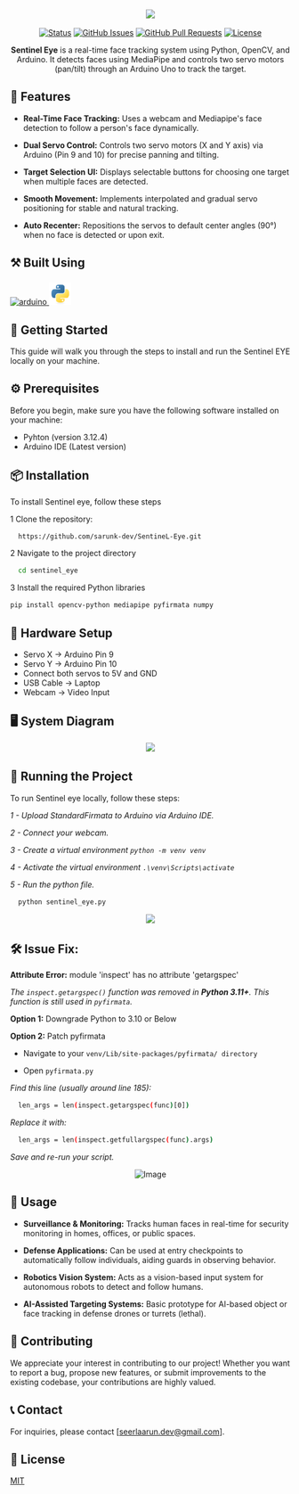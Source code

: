 
<br>

<div id="top">
<p align="center">
  <a href="https://github.com/sarunk-dev/SentineL-Eye" target="_blank" rel="noopener noreferrer">
    <img width = "200" src="https://i.postimg.cc/MHBg5XZC/1-initial-letter-e-for-eye-vision-logo-design-vector.jpg">
  </a>
</p>
</div>

<div align="center">

[![Status](https://img.shields.io/badge/status-active-success.svg)]()
[![GitHub Issues](https://img.shields.io/github/issues/ssrikanthreddy/Alertr.svg)](https://github.com/sarunk-dev/SentineL-Eye/issues)
[![GitHub Pull Requests](https://img.shields.io/github/issues-pr/ssrikanthreddy/Resonex)](https://github.com/sarunk-dev/SentineL-Eye/pulls)
[![License](https://img.shields.io/badge/license-MIT-yellow.svg)](LICENSE.md)

**Sentinel Eye** is a real-time face tracking system using Python, OpenCV, and Arduino. It detects faces using MediaPipe and controls two servo motors (pan/tilt) through an Arduino Uno to track the target.

</div>

## 💫 Features

- **Real-Time Face Tracking:** Uses a webcam and Mediapipe's face detection to follow a person's face dynamically.

- **Dual Servo Control:** Controls two servo motors (X and Y axis) via Arduino (Pin 9 and 10) for precise panning and tilting.

- **Target Selection UI:** Displays selectable buttons for choosing one target when multiple faces are detected.

- **Smooth Movement:** Implements interpolated and gradual servo positioning for stable and natural tracking.

- **Auto Recenter:** Repositions the servos to default center angles (90°) when no face is detected or upon exit.
## ⚒️ Built Using
</p>

<h3 align="left"></h3>
<p align="left"> <a href="https://www.arduino.cc/" target="_blank" rel="noreferrer"> <img src="https://cdn.worldvectorlogo.com/logos/arduino-1.svg" alt="arduino" width="40" height="40"/> </a> <a href="https://www.python.org" target="_blank" rel="noreferrer"> <img src="https://raw.githubusercontent.com/devicons/devicon/master/icons/python/python-original.svg" alt="python" width="40" height="40"/> </a> </p>

## 🚀 Getting Started
This guide will walk you through the steps to install and run the Sentinel EYE locally on your machine.
## ⚙️ Prerequisites

Before you begin, make sure you have the following software installed on your machine:

- Pyhton (version 3.12.4)
- Arduino IDE (Latest version)
## 📦 Installation
To install Sentinel eye, follow these steps

1 Clone the repository:
```bash
  https://github.com/sarunk-dev/SentineL-Eye.git
```
2 Navigate to the project directory
```bash
  cd sentinel_eye
```
3 Install the required Python libraries
```bash
pip install opencv-python mediapipe pyfirmata numpy
```
## 🔧 Hardware Setup

- Servo X → Arduino Pin 9  
- Servo Y → Arduino Pin 10  
- Connect both servos to 5V and GND
- USB Cable → Laptop
- Webcam → Video Input

## 🖥️ System Diagram
<div align="center">

![](https://media-hosting.imagekit.io/98b8ae1a6ae04808/Capture.PNG?Expires=1839000681&Key-Pair-Id=K2ZIVPTIP2VGHC&Signature=Mi~DtI3kkv9vaaLg-kzvnQUGPbnkJwWY1XufwLL5VeC6PMiVHFmizHrGuILvvZFvsKykvK2XU5hRqXGQtO26n4Rzi8yigILLHIr~ih5-KofLezaRNruJXtYNvzIBzyAjrwHbQJYKmiiq5g3BaK~gIH8od4vcoR0pZM3~ewa4-Dm25REg20LoU~3tDgmH9NcuIkyQDi8ol-re8vcKtt9Fp~m45k2znuhv1PdYuGeLQZpYpTXu-fITEzG4rqR6wZxWLevYf0Wa56zsVi0ugl3ZuXlWJ1vQTRWhWPK7ePc~VVB8DpxtbJkULNkXGLS1m8deJ99rr7QAYYcGcCsBgqfg-A__)

</div>

## 🏃 Running the Project

To run Sentinel eye locally, follow these steps:

*1 - Upload StandardFirmata to Arduino via Arduino IDE.*

*2 - Connect your webcam.*

*3 - Create a virtual environment `python -m venv venv`*

*4 - Activate the virtual environment `.\venv\Scripts\activate`*

*5 - Run the python file.*

```bash
  python sentinel_eye.py
```
<div align="center">
  
![](<https://media-hosting.imagekit.io/febff6da324140b2/ezgif-7cc6609cca1031.gif?Expires=1840206310&Key-Pair-Id=K2ZIVPTIP2VGHC&Signature=EPOVPnkRMNXCXmTgnMAspiimbu4PNe9qzB3Dfbx8h0KQYKYfOKIs0Rgicr75x9See40ieD4XWxHJONgLvjsd5av2HvAu1aOcTrLGrdQoM2fDezi7wFLX0uy6qxGAuQvRI2CEE8sY7mFv4LoZRxqoQeCNjYY7D1dlFDXWugoP-Yywyc7dsCsH-kZnGR6BBGsJ9GmC3I4y1w54xkb1TQe8r8uDewINT79bdiFvdu7dit1OqvgQFZDL3vlfRlsswcO5j6sN137i7PZ2wEUe5wU07iFS-AjONK3f6Q5hyG4tFIaNz9c6rAGAlybe5qfvHbJiAum1ML8bnpWRPDK1Q-YqrA__>)


</div>



  
## 🛠 Issue Fix:


**Attribute Error:** module 'inspect' has no attribute 'getargspec'


*The `inspect.getargspec()` function was removed in **Python 3.11+**. 
This function is still used in `pyfirmata`.*

**Option 1:** Downgrade Python to 3.10 or Below 


**Option 2:** Patch pyfirmata
- Navigate to your `venv/Lib/site-packages/pyfirmata/ directory`

- Open `pyfirmata.py`

*Find this line (usually around line 185):*

```bash
  len_args = len(inspect.getargspec(func)[0])
```
*Replace it with:*
```bash
  len_args = len(inspect.getfullargspec(func).args)
```
*Save and re-run your script.*


<div align="center">
  
![Image](https://github.com/user-attachments/assets/9db9361f-f533-40e3-af89-cc5af37dcb2e)

</div>

## 🎯 Usage

-  **Surveillance & Monitoring:** Tracks human faces in real-time for security monitoring in homes, offices, or public spaces.

-  **Defense Applications:** Can be used at entry checkpoints to automatically follow individuals, aiding guards in observing behavior.

-  **Robotics Vision System:** Acts as a vision-based input system for autonomous robots to detect and follow humans.

-  **AI-Assisted Targeting Systems:** Basic prototype for AI-based object or face tracking in defense drones or turrets (lethal).
## 🤝 Contributing

We appreciate your interest in contributing to our project! Whether you want to report a bug, propose new features, or submit improvements to the existing codebase, your contributions are highly valued.
## 📞 Contact

For inquiries, please contact [seerlaarun.dev@gmail.com].
## 📄 License

[MIT](https://choosealicense.com/licenses/mit/)

